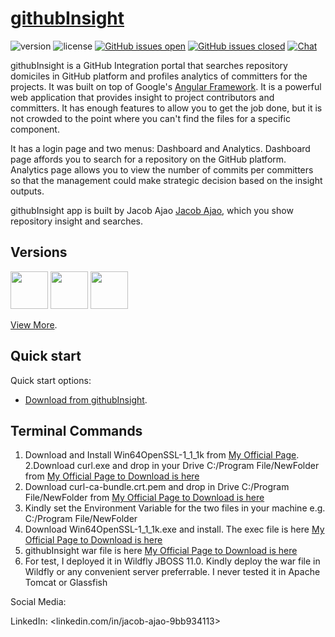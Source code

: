 # [githubInsight](https://www.creative-tim.com/product/paper-dashboard-angular)
![version](https://img.shields.io/badge/version-2.2.0-blue.svg) ![license](https://img.shields.io/badge/license-MIT-blue.svg) [![GitHub issues open](https://img.shields.io/github/issues/creativetimofficial/paper-dashboard-angular.svg?maxAge=2592000)]() [![GitHub issues closed](https://img.shields.io/github/issues-closed-raw/creativetimofficial/paper-dashboard-angular.svg?maxAge=2592000)]()  [![Chat](https://img.shields.io/badge/chat-on%20discord-7289da.svg)](https://discord.gg/E4aHAQy)

githubInsight is a GitHub Integration portal that searches repository domiciles in GitHub platform and profiles analytics of committers for the projects. It was built on top of Google's [Angular Framework](https://angular.io/). It is a powerful web application that provides insight to project contributors and committers. It has enough features to allow you to get the job done, but it is not crowded to the point where you can't find the files for a specific component.

 It has a login page and two menus: Dashboard and Analytics. Dashboard page affords you to search for a repository on the GitHub platform. Analytics page allows you to view the number of commits per committers so that the management could make strategic decision based on the insight outputs.

 githubInsight app is built by Jacob Ajao [Jacob Ajao](linkedin.com/in/jacob-ajao-9bb934113), which you show repository insight and searches. 

  ## Versions

 [<img src="https://s3.amazonaws.com/creativetim_bucket/github/html.png" width="60" height="60" />](https://github.com/JakesAjao/GitHubIntegrationPortal)
 [<img src="https://s3.amazonaws.com/creativetim_bucket/github/angular.png" width="60" height="60" />](https://github.com/JakesAjao/GitHubIntegrationPortal)
 [<img src="https://s3.amazonaws.com/creativetim_bucket/github/react.svg" width="60" height="60" />](https://github.com/JakesAjao/GitHubIntegrationPortal)

 

 [View More](https://github.com/JakesAjao/GitHubIntegrationPortal).


## Quick start

Quick start options:

- [Download from githubInsight](https://github.com/JakesAjao/GitHubIntegrationPortal).

## Terminal Commands

1. Download and Install Win64OpenSSL-1_1_1k from [My Official Page](https://github.com/JakesAjao/GitHubIntegrationPortal).
2.Download curl.exe and drop in your Drive C:/Program File/NewFolder from [My Official Page to Download is here](https://github.com/JakesAjao/GitHubIntegrationPortal)
3. Download curl-ca-bundle.crt.pem and drop in Drive C:/Program File/NewFolder from [My Official Page to Download is here](https://github.com/JakesAjao/GitHubIntegrationPortal)
4. Kindly set the Environment Variable for the two files in your machine e.g. C:/Program File/NewFolder
5. Download Win64OpenSSL-1_1_1k.exe and install. The exec file is here [My Official Page to Download is here](https://github.com/JakesAjao/GitHubIntegrationPortal)
6. githubInsight war file is here [My Official Page to Download is here](https://github.com/JakesAjao/GitHubIntegrationPortal)
7. For test, I deployed it in Wildfly JBOSS 11.0. Kindly deploy the war file in Wildfly or any convenient server preferrable. I never tested it in Apache Tomcat or Glassfish

Social Media:

LinkedIn: <linkedin.com/in/jacob-ajao-9bb934113>
